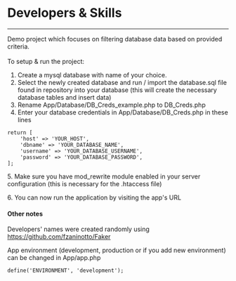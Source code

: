# Developers & Skills
<hr/>
Demo project which focuses on filtering database data based on provided criteria.
<br /><br />
To setup & run the project:

1) Create a mysql database with name of your choice.
2) Select the newly created database and run / import the database.sql file found in repository into your database (this will create the necessary database tables and insert data)
3) Rename App/Database/DB_Creds_example.php to DB_Creds.php
4) Enter your database credentials in App/Database/DB_Creds.php in these lines
```
return [
    'host' => 'YOUR_HOST',
    'dbname' => 'YOUR_DATABASE_NAME',
    'username' => 'YOUR_DATABASE_USERNAME',
    'password' => 'YOUR_DATABASE_PASSWORD',
];
```
5.&nbsp;Make sure you have mod_rewrite module enabled in your server configuration (this is necessary for the .htaccess file)

6.&nbsp;You can now run the application by visiting the app's URL

#### Other notes
Developers' names were created randomly using https://github.com/fzaninotto/Faker

App environment (development, production or if you add new environment) can be changed in App/app.php
```
define('ENVIRONMENT', 'development');
```
